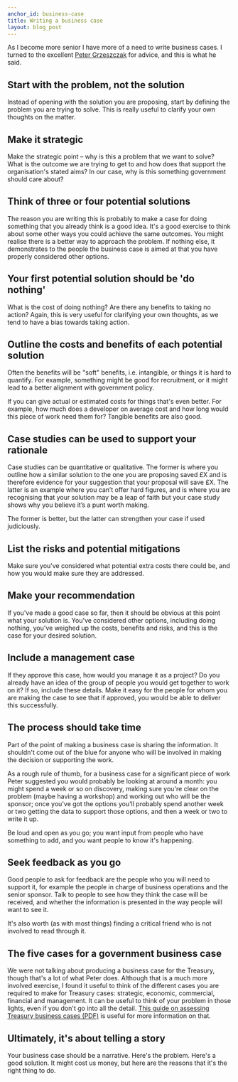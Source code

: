 ```yaml
---
anchor_id: business-case
title: Writing a business case
layout: blog_post
---
```


As I become more senior I have more of a need to write business cases. I turned to the excellent [Peter Grzeszczak](https://twitter.com/Pete_Grz) for advice, and this is what he said.

## Start with the problem, not the solution

Instead of opening with the solution you are proposing, start by defining the problem you are trying to solve. This is really useful to clarify your own thoughts on the matter.

## Make it strategic

Make the strategic point – why is this a problem that we want to solve?  What is the outcome we are trying to get to and how does that support the organisation's stated aims? In our case, why is this something government should care about?

## Think of three or four potential solutions

The reason you are writing this is probably to make a case for doing something that you already think is a good idea. It's a good exercise to think about some other ways you could achieve the same outcomes. You might realise there is a better way to approach the problem. If nothing else, it demonstrates to the people the business case is aimed at that you have properly considered other options.

## Your first potential solution should be 'do nothing'

What is the cost of doing nothing? Are there any benefits to taking no action? Again, this is very useful for clarifying your own thoughts, as we tend to have a bias towards taking action.

## Outline the costs and benefits of each potential solution

Often the benefits will be "soft" benefits, i.e. intangible, or things it is hard to quantify. For example, something might be good for recruitment, or it might lead to a better alignment with government policy.

If you can give actual or estimated costs for things that's even better. For example, how much does a developer on average cost and how long would this piece of work need them for? Tangible benefits are also good.

## Case studies can be used to support your rationale

Case studies can be quantitative or qualitative. The former is where you outline how a similar solution to the one you are proposing saved £X and is therefore evidence for your suggestion that your proposal will save £X. The latter is an example where you can’t offer hard figures, and is where you are recognising that your solution may be a leap of faith but your case study shows why you believe it’s a punt worth making.

The former is better, but the latter can strengthen your case if used judiciously.

## List the risks and potential mitigations

Make sure you've considered what potential extra costs there could be, and how you would make sure they are addressed.

## Make your recommendation

If you've made a good case so far, then it should be obvious at this point what your solution is. You've considered other options, including doing nothing, you've weighed up the costs, benefits and risks, and this is the case for your desired solution.

## Include a management case

If they approve this case, how would you manage it as a project? Do you already have an idea of the group of people you would get together to work on it? If so, include these details. Make it easy for the people for whom you are making the case to see that if approved, you would be able to deliver this successfully.

## The process should take time

Part of the point of making a business case is sharing the information. It shouldn't come out of the blue for anyone who will be involved in making the decision or supporting the work.

As a rough rule of thumb, for a business case for a significant piece of work Peter suggested you would probably be looking at around a month: you might spend a week or so on discovery, making sure you're clear on the problem (maybe having a workshop) and working out who will be the sponsor; once you've got the options you'll probably spend another week or two getting the data to support those options, and then a week or two to write it up.

Be loud and open as you go; you want input from people who have something to add, and you want people to know it's happening.

## Seek feedback as you go

Good people to ask for feedback are the people who you will need to support it, for example the people in charge of business operations and the senior sponsor. Talk to people to see how they think the case will be received, and whether the information is presented in the way people will want to see it.

It's also worth (as with most things) finding a critical friend who is not involved to read through it.

## The five cases for a government business case

We were not talking about producing a business case for the Treasury, though that's a lot of what Peter does. Although that is a much more involved exercise, I found it useful to think of the different cases you are required to make for Treasury cases: strategic, economic, commercial, financial and management. It can be useful to think of your problem in those lights, even if you don't go into all the detail. [This guide on assessing Treasury business cases (PDF)](https://www.gov.uk/government/uploads/system/uploads/attachment_data/file/190609/Green_Book_guidance_short_plain_English_guide_to_assessing_business_cases.pdf) is useful for more information on that.

## Ultimately, it's about telling a story

Your business case should be a narrative. Here's the problem. Here's a good solution. It might cost us money, but here are the reasons that it's the right thing to do.
